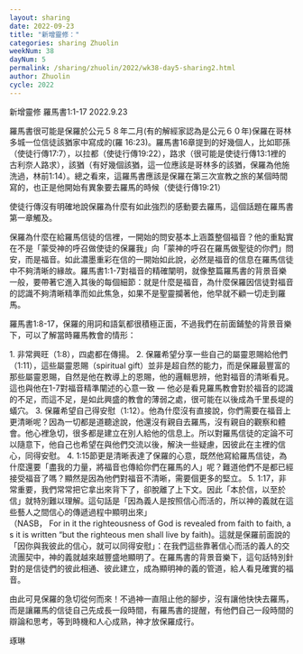 ```yaml
---
layout: sharing
date: 2022-09-23
title: "新增靈修："
categories: sharing Zhuolin
weekNum: 38
dayNum: 5
permalink: /sharing/zhuolin/2022/wk38-day5-sharing2.html
author: Zhuolin
cycle: 2022
---  
```

新增靈修 羅馬書1:1-17
2022.9.23

羅馬書很可能是保羅於公元５８年二月(有的解經家認為是公元６０年)保羅在哥林多城一位信徒該猶家中寫成的(羅 16:23)。羅馬書16章提到的好幾個人，比如耶孫（使徒行傳17:7），以拉都（使徒行傳19:22），路求（很可能是使徒行傳13:1裡的古利奈人路求），該猶（有好幾個該猶，這一位應該是哥林多的該猶，保羅為他施洗過，林前1:14）。總之看來，這羅馬書應該是保羅在第三次宣教之旅的某個時間寫的，也正是他開始有異象要去羅馬的時候（使徒行傳19:21）

使徒行傳沒有明確地說保羅為什麼有如此強烈的感動要去羅馬，這個話題在羅馬書第一章觸及。

保羅為什麼在給羅馬信徒的信裡，一開始的問安基本上涵蓋整個福音？他的重點實在不是「蒙受神的呼召做使徒的保羅我」向「蒙神的呼召在羅馬做聖徒的你們」問安，而是福音。如此濃墨重彩在信的一開始如此說，必然是福音的信息在羅馬信徒中不夠清晰的緣故。羅馬書1:1-7對福音的精確闡明，就像整篇羅馬書的背景音樂一般，要帶著它進入其後的每個細節：就是什麼是福音，為什麼保羅因信徒對福音的認識不夠清晰精準而如此焦急，如果不是聖靈攔著他，他早就不顧一切走到羅馬。

羅馬書1:8-17，保羅的用詞和語氣都很積極正面，不過我們在前面鋪墊的背景音樂下，可以了解當時羅馬教會的情形：

1. 非常興旺（1:8），四處都在傳揚。
2. 保羅希望分享一些自己的屬靈恩賜給他們（1:11），這些屬靈恩賜（spiritual gift）並非是超自然的能力，而是保羅最豐富的那些屬靈恩賜，自然是他在教導上的恩賜，他的邏輯思辨，他對福音的清晰看見。這也與他在1-7對福音精準闡述的心意一致 — 他必是看見羅馬教會對於福音的認識的不足，而這不足，是如此興盛的教會的薄弱之處，很可能在以後成為千里長堤的蟻穴。
3. 保羅希望自己得安慰（1:12）。他為什麼沒有直接說，你們需要在福音上更清晰呢？因為一切都是道聽途說，他還沒有親自去羅馬，沒有親自的觀察和體會。他心裡急切，很多都是建立在別人給他的信息上。所以對羅馬信徒的定論不可以隨意下，他自己也希望在與他們交流以後，解決一些疑慮，因彼此在主裡的信心，同得安慰。
4. 1:15節更是清晰表達了保羅的心意，既然他寫給羅馬信徒，為什麼還要「盡我的力量，將福音也傳給你們在羅馬的人」呢？難道他們不是都已經接受福音了嗎？顯然是因為他們對福音不清晰，需要個更多的堅立。
5. 1:17，非常重要，我們常常把它拿出來背下了，卻脫離了上下文。因此「本於信，以至於信」就特別難以理解。這句話是「因為義人是按照信心而活的，所以神的義就在這些藝人之間信心的傳遞過程中顯明出來」（NASB， For in it the righteousness of God is revealed from faith to faith, as it is written “but the righteous men shall live by faith)。這就是保羅前面說的「因你與我彼此的信心，就可以同得安慰」：在我們這些靠著信心而活的義人的交流團契中，神的義就越來越豐盛地顯明了。在羅馬書的背景音樂下，這句話特別針對的是信徒們的彼此相通、彼此建立，成為顯明神的義的管道，給人看見確實的福音。

由此可見保羅的急切從何而來！不過神一直阻止他的腳步，沒有讓他快快去羅馬，而是讓羅馬的信徒自己先成長一段時間，有羅馬書的提醒，有他們自己一段時間的辯論和思考，等到時機和人心成熟，神才放保羅成行。

琢琳


